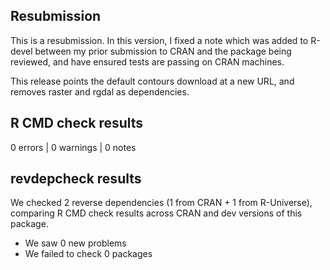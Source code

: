 ## Resubmission

This is a resubmission. In this version, I fixed a note which was added to R-devel between my prior submission to CRAN and the package being reviewed, and have ensured tests are passing on CRAN machines.

This release points the default contours download at a new URL, and
removes raster and rgdal as dependencies.

## R CMD check results

0 errors | 0 warnings | 0 notes

## revdepcheck results

We checked 2 reverse dependencies (1 from CRAN + 1 from R-Universe), 
comparing R CMD check results across CRAN and dev versions of this package.

 * We saw 0 new problems
 * We failed to check 0 packages

